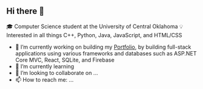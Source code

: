 ## Hi there 👋

🎓 Computer Science student at the University of Central Oklahoma
💡 Interested in all things C++, Python, Java, JavaScript, and HTML/CSS

- 🔭 I’m currently working on building my [Portfolio](https://braysimic.github.io/BraydenSimic.github.io.1/), by building full-stack applications using various frameworks and databases such as ASP.NET Core MVC, React, SQLite, and Firebase
- 🌱 I’m currently learning 
- 👯 I’m looking to collaborate on ...
- 📫 How to reach me: ...

<!--
**braysimic/braysimic** is a ✨ _special_ ✨ repository because its `README.md` (this file) appears on your GitHub profile.

Here are some ideas to get you started:

- 🔭 I’m currently working on ...
- 🌱 I’m currently learning ...
- 👯 I’m looking to collaborate on ...
- 🤔 I’m looking for help with ...
- 💬 Ask me about ...
- 📫 How to reach me: ...
- 😄 Pronouns: ...
- ⚡ Fun fact: ...
-->
